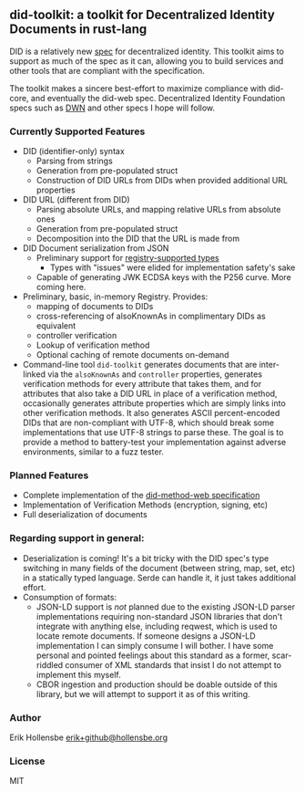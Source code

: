 ## did-toolkit: a toolkit for Decentralized Identity Documents in rust-lang

DID is a relatively new [spec](https://www.w3.org/TR/did-core/) for decentralized
identity. This toolkit aims to support as much of the spec as it can, allowing
you to build services and other tools that are compliant with the
specification.

The toolkit makes a sincere best-effort to maximize compliance with did-core,
and eventually the did-web spec. Decentralized Identity Foundation specs such
as [DWN](https://identity.foundation/decentralized-web-node/spec/) and other
specs I hope will follow.

### Currently Supported Features

-   DID (identifier-only) syntax
    -   Parsing from strings
    -   Generation from pre-populated struct
    -   Construction of DID URLs from DIDs when provided additional URL properties
-   DID URL (different from DID)
    -   Parsing absolute URLs, and mapping relative URLs from absolute ones
    -   Generation from pre-populated struct
    -   Decomposition into the DID that the URL is made from
-   DID Document serialization from JSON
    -   Preliminary support for [registry-supported types](https://www.w3.org/TR/did-spec-registries/)
        -   Types with "issues" were elided for implementation safety's sake
    -   Capable of generating JWK ECDSA keys with the P256 curve. More coming here.
-   Preliminary, basic, in-memory Registry. Provides:
    -   mapping of documents to DIDs
    -   cross-referencing of alsoKnownAs in complimentary DIDs as equivalent
    -   controller verification
    -   Lookup of verification method
    -   Optional caching of remote documents on-demand
-   Command-line tool `did-toolkit` generates documents that are inter-linked via
    the `alsoKnownAs` and `controller` properties, generates verification methods
    for every attribute that takes them, and for attributes that also take a DID
    URL in place of a verification method, occasionally generates attribute
    properties which are simply links into other verification methods. It also
    generates ASCII percent-encoded DIDs that are non-compliant with UTF-8,
    which should break some implementations that use UTF-8 strings to parse
    these. The goal is to provide a method to battery-test your implementation
    against adverse environments, similar to a fuzz tester.

### Planned Features

-   Complete implementation of the [did-method-web specification](https://w3c-ccg.github.io/did-method-web/)
-   Implementation of Verification Methods (encryption, signing, etc)
-   Full deserialization of documents

### Regarding support in general:

-   Deserialization is coming! It's a bit tricky with the DID spec's type
    switching in many fields of the document (between string, map, set, etc) in a
    statically typed language. Serde can handle it, it just takes additional
    effort.
-   Consumption of formats:
    -   JSON-LD support is _not_ planned due to the existing JSON-LD parser
        implementations requiring non-standard JSON libraries that don't
        integrate with anything else, including reqwest, which is used to locate
        remote documents. If someone designs a JSON-LD implementation I can
        simply consume I will bother. I have some personal and pointed feelings
        about this standard as a former, scar-riddled consumer of XML standards
        that insist I do not attempt to implement this myself.
    -   CBOR ingestion and production should be doable outside of this library,
        but we will attempt to support it as of this writing.

### Author

Erik Hollensbe <erik+github@hollensbe.org>

### License

MIT
